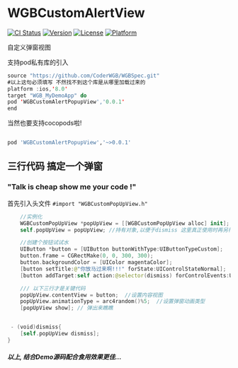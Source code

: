# WGBCustomAlertView

[![CI Status](http://img.shields.io/travis/LiPengYue/PYToolBarScrollView.svg?style=flat)](https://travis-ci.org/LiPengYue/PYToolBarScrollView)
[![Version](https://img.shields.io/cocoapods/v/PYToolBarScrollView.svg?style=flat)](http://cocoapods.org/pods/PYToolBarScrollView)
[![License](https://img.shields.io/cocoapods/l/PYToolBarScrollView.svg?style=flat)](http://cocoapods.org/pods/PYToolBarScrollView)
[![Platform](https://img.shields.io/cocoapods/p/PYToolBarScrollView.svg?style=flat)](http://cocoapods.org/pods/PYToolBarScrollView)



自定义弹窗视图

支持pod私有库的引入

```swift
source "https://github.com/CoderWGB/WGBSpec.git" 
#以上这句必须填写 不然找不到这个库是从哪里加载过来的
platform :ios,'8.0'
target "WGB_MyDemoApp" do 
pod 'WGBCustomAlertPopupView','0.0.1'
end

```

当然也要支持cocopods啦!

```ruby

pod 'WGBCustomAlertPopupView','~>0.0.1'

```


## 三行代码 搞定一个弹窗 

### "Talk is cheap show me your code !"

首先引入头文件 `#import "WGBCustomPopUpView.h"`

```swift	
	//实例化	
  	WGBCustomPopUpView *popUpView = [[WGBCustomPopUpView alloc] init];
  	self.popUpView = popUpView; //持有对象,以便于dismiss 这里真正使用时再另行封装利用block转发更加优雅些

  	//创建个按钮试试水
  	UIButton *button = [UIButton buttonWithType:UIButtonTypeCustom];
	button.frame = CGRectMake(0, 0, 300, 300);
	button.backgroundColor = [UIColor magentaColor];
	[button setTitle:@"你放马过来啊!!!" forState:UIControlStateNormal];
	[button addTarget:self action:@selector(dismiss) forControlEvents:UIControlEventTouchUpInside];

	/// 以下三行才是关键代码 
  	popUpView.contentView = button;  //设置内容视图
  	popUpView.animationType = arc4random()%5;  //设置弹窗动画类型  
  	[popUpView show]; // 弹出来瞧瞧


 - (void)dismiss{
	[self.popUpView dismiss];
}

```


##### 以上, 结合Demo源码配合食用效果更佳...







